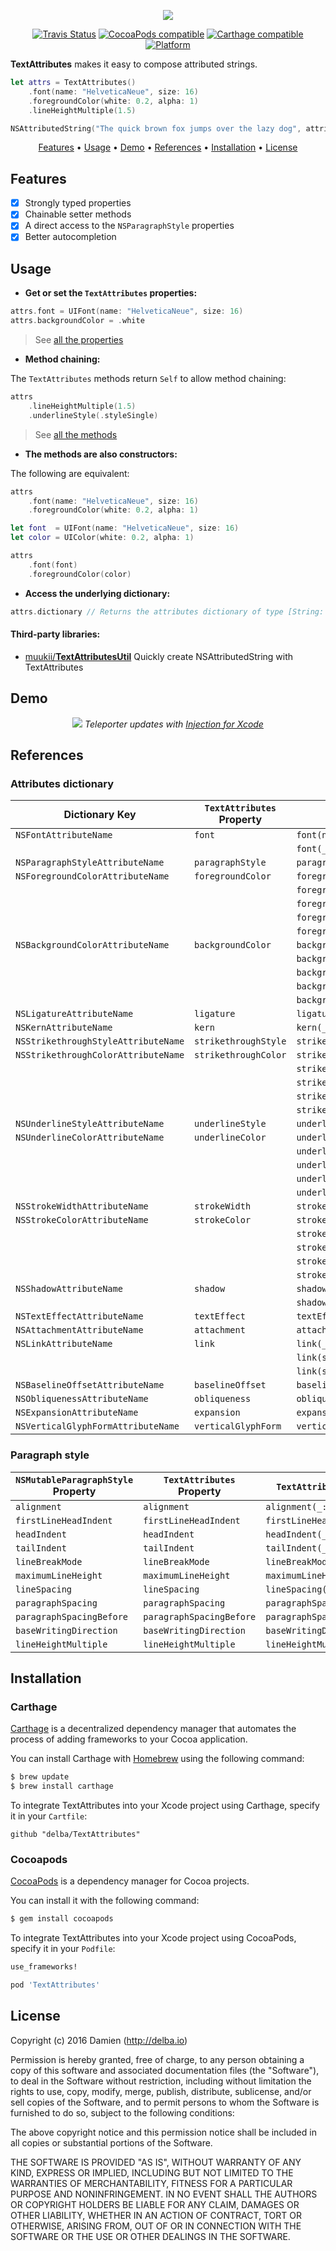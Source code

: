 <p align="center">
  <img src="https://raw.githubusercontent.com/delba/TextAttributes/assets/TextAttributes@2x.png">
</p>

<p align="center">
  <a href="https://travis-ci.org/delba/TextAttributes"><img alt="Travis Status" src="https://img.shields.io/travis/delba/TextAttributes.svg"/></a>
  <a href="https://img.shields.io/cocoapods/v/TextAttributes.svg"><img alt="CocoaPods compatible" src="https://img.shields.io/cocoapods/v/TextAttributes.svg"/></a>
  <a href="https://github.com/Carthage/Carthage"><img alt="Carthage compatible" src="https://img.shields.io/badge/Carthage-compatible-4BC51D.svg?style=flat"/></a>
  <a href="https://img.shields.io/cocoapods/p/TextAttributes.svg"><img alt="Platform" src="https://img.shields.io/cocoapods/p/TextAttributes.svg"/></a>
</p>

**TextAttributes** makes it easy to compose attributed strings.

```swift
let attrs = TextAttributes()
    .font(name: "HelveticaNeue", size: 16)
    .foregroundColor(white: 0.2, alpha: 1)
    .lineHeightMultiple(1.5)

NSAttributedString("The quick brown fox jumps over the lazy dog", attributes: attrs)
```

<p align="center">
    <a href="#features">Features</a> • <a href="#usage">Usage</a> • <a href="#demo">Demo</a> • <a href="#references">References</a> • <a href="#installation">Installation</a> • <a href="#license">License</a>
</p>

## Features

- [x] Strongly typed properties
- [x] Chainable setter methods
- [x] A direct access to the `NSParagraphStyle` properties
- [x] Better autocompletion

## Usage

- **Get or set the `TextAttributes` properties:**

```swift
attrs.font = UIFont(name: "HelveticaNeue", size: 16)
attrs.backgroundColor = .white
```

> See [all the properties](#references)

- **Method chaining:**

The `TextAttributes` methods return `Self` to allow method chaining:

```swift
attrs
    .lineHeightMultiple(1.5)
    .underlineStyle(.styleSingle)
```

> See [all the methods](#references)

- **The methods are also constructors:**

The following are equivalent:

```swift
attrs
    .font(name: "HelveticaNeue", size: 16)
    .foregroundColor(white: 0.2, alpha: 1)
```

```swift
let font  = UIFont(name: "HelveticaNeue", size: 16)
let color = UIColor(white: 0.2, alpha: 1)

attrs
    .font(font)
    .foregroundColor(color)
```

- **Access the underlying dictionary:**

```swift
attrs.dictionary // Returns the attributes dictionary of type [String: AnyObject]
```

#### Third-party libraries:

- [muukii/**TextAttributesUtil**](https://github.com/muukii/TextAttributesUtil) Quickly create NSAttributedString with TextAttributes

## Demo

<p align="center">
  <img src="https://raw.githubusercontent.com/delba/TextAttributes/assets/demo.gif" />
  <em>Teleporter updates with <a href="https://github.com/johnno1962/injectionforxcode" alt="Injection for Xcode">Injection for Xcode</a></em>
</p>

## References

### Attributes dictionary

| Dictionary Key                      | `TextAttributes` Property | `TextAttributes` Method                                |
| ----------------------------------- | ------------------------- | ------------------------------------------------------ |
| `NSFontAttributeName`               | `font`                    | `font(name:size:)`                                     |
|                                     |                           | `font(_:)`                                             |
| `NSParagraphStyleAttributeName`     | `paragraphStyle`          | `paragraphStyle(_:)`                                   |
| `NSForegroundColorAttributeName`    | `foregroundColor`         | `foregroundColor(_:)`                                  |
|                                     |                           |  `foregroundColor(white:alpha:)`                       |
|                                     |                           | `foregroundColor(hue:saturation:brightness:alpha:)`    |
|                                     |                           | `foregroundColor(red:green:blue:alpha:)`               |
|                                     |                           | `foregroundColor(patternImage:)`                       |
| `NSBackgroundColorAttributeName`    | `backgroundColor`         | `backgroundColor(_:)`                                  |
|                                     |                           | `backgroundColor(white:alpha:)`                        |
|                                     |                           | `backgroundColor(hue:saturation:brightness:alpha:)`    |
|                                     |                           | `backgroundColor(red:green:blue:alpha:)`               |
|                                     |                           | `backgroundColor(patternImage:)`                       |
| `NSLigatureAttributeName`           | `ligature`                | `ligature(_:)`                                         |
| `NSKernAttributeName`               | `kern`                    | `kern(_:)`                                             |
| `NSStrikethroughStyleAttributeName` | `strikethroughStyle`      | `strikethroughStyle(_:)`                               |
| `NSStrikethroughColorAttributeName` | `strikethroughColor`      | `strikethroughColor(_:)`                               |
|                                     |                           | `strikethroughColor(white:alpha:)`                     |
|                                     |                           | `strikethroughColor(hue:saturation:brightness:alpha:)` |
|                                     |                           | `strikethroughColor(red:green:blue:alpha:)`            |
|                                     |                           | `strikethroughColor(patternImage:)`                    |
| `NSUnderlineStyleAttributeName`     | `underlineStyle`          | `underlineStyle(_:)`                                   |
| `NSUnderlineColorAttributeName`     | `underlineColor`          | `underlineColor(_:)`                                   |
|                                     |                           | `underlineColor(white:alpha:)`                         |
|                                     |                           | `underlineColor(hue:saturation:brightness:alpha:)`     |
|                                     |                           | `underlineColor(red:green:blue:alpha:)`                |
|                                     |                           | `underlineColor(patternImage:)`                        |
| `NSStrokeWidthAttributeName`        | `strokeWidth`             | `strokeWidth(_:)`                                      |
| `NSStrokeColorAttributeName`        | `strokeColor`             | `strokeColor(_:)`                                      |
|                                     |                           | `strokeColor(white:alpha:)`                            |
|                                     |                           | `strokeColor(hue:saturation:brightness:alpha:)`        |
|                                     |                           | `strokeColor(red:green:blue:alpha:)`                   |
|                                     |                           | `strokeColor(patternImage:)`                           |
| `NSShadowAttributeName`             | `shadow`                  | `shadow(_:)`                                           |
|                                     |                           | `shadow(color:offset:blurRadius:)`                     |
| `NSTextEffectAttributeName`         | `textEffect`              | `textEffect(_:)`                                       |
| `NSAttachmentAttributeName`         | `attachment`              | `attachment(_:)`                                       |
| `NSLinkAttributeName`               | `link`                    | `link(_:)`                                             |
|                                     |                           | `link(string:)`                                        |
|                                     |                           | `link(string:relativeToURL:)`                          |
| `NSBaselineOffsetAttributeName`     | `baselineOffset`          | `baselineOffset(_:)`                                   |
| `NSObliquenessAttributeName`        | `obliqueness`             | `obliqueness(_:)`                                      |
| `NSExpansionAttributeName`          | `expansion`               | `expansion(_:)`                                        |
| `NSVerticalGlyphFormAttributeName`  | `verticalGlyphForm`       | `verticalGlyphForm(_:)`                                |

### Paragraph style

| `NSMutableParagraphStyle` Property | `TextAttributes` Property | `TextAttributes` Method      |
| ---------------------------------- | ------------------------- | ---------------------------- |
| `alignment`                        | `alignment`               | `alignment(_:)`              |
| `firstLineHeadIndent`              | `firstLineHeadIndent`     | `firstLineHeadIndent(_:)`    |
| `headIndent`                       | `headIndent`              | `headIndent(_:)`             |
| `tailIndent`                       | `tailIndent`              | `tailIndent(_:)`             |
| `lineBreakMode`                    | `lineBreakMode`           | `lineBreakMode(_:)`          |
| `maximumLineHeight`                | `maximumLineHeight`       | `maximumLineHeight(_:)`      |
| `lineSpacing`                      | `lineSpacing`             | `lineSpacing(_:)`            |
| `paragraphSpacing`                 | `paragraphSpacing`        | `paragraphSpacing(_:)`       |
| `paragraphSpacingBefore`           | `paragraphSpacingBefore`  | `paragraphSpacingBefore(_:)` |
| `baseWritingDirection`             | `baseWritingDirection`    | `baseWritingDirection(_:)`   |
| `lineHeightMultiple`               | `lineHeightMultiple`      | `lineHeightMultiple(_:)`     |

## Installation

### Carthage

[Carthage](https://github.com/Carthage/Carthage) is a decentralized dependency manager that automates the process of adding frameworks to your Cocoa application.

You can install Carthage with [Homebrew](http://brew.sh/) using the following command:

```bash
$ brew update
$ brew install carthage
```

To integrate TextAttributes into your Xcode project using Carthage, specify it in your `Cartfile`:

```ogdl
github "delba/TextAttributes"
```

### Cocoapods

[CocoaPods](http://cocoapods.org) is a dependency manager for Cocoa projects.

You can install it with the following command:

```bash
$ gem install cocoapods
```

To integrate TextAttributes into your Xcode project using CocoaPods, specify it in your `Podfile`:

```ruby
use_frameworks!

pod 'TextAttributes'
```

## License

Copyright (c) 2016 Damien (http://delba.io)

Permission is hereby granted, free of charge, to any person obtaining a copy
of this software and associated documentation files (the "Software"), to deal
in the Software without restriction, including without limitation the rights
to use, copy, modify, merge, publish, distribute, sublicense, and/or sell
copies of the Software, and to permit persons to whom the Software is
furnished to do so, subject to the following conditions:

The above copyright notice and this permission notice shall be included in all
copies or substantial portions of the Software.

THE SOFTWARE IS PROVIDED "AS IS", WITHOUT WARRANTY OF ANY KIND, EXPRESS OR
IMPLIED, INCLUDING BUT NOT LIMITED TO THE WARRANTIES OF MERCHANTABILITY,
FITNESS FOR A PARTICULAR PURPOSE AND NONINFRINGEMENT. IN NO EVENT SHALL THE
AUTHORS OR COPYRIGHT HOLDERS BE LIABLE FOR ANY CLAIM, DAMAGES OR OTHER
LIABILITY, WHETHER IN AN ACTION OF CONTRACT, TORT OR OTHERWISE, ARISING FROM,
OUT OF OR IN CONNECTION WITH THE SOFTWARE OR THE USE OR OTHER DEALINGS IN THE
SOFTWARE.
